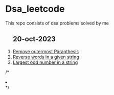 # Dsa_leetcode
This repo consists of dsa problems solved by me </br>
<ol>
  
<h2>20-oct-2023</h2>
  <li> <a href="https://leetcode.com/problems/remove-outermost-parentheses/description/"> Remove outermost Paranthesis</a> </li>
  <li> <a href="https://leetcode.com/problems/reverse-words-in-a-string/description/ ">Reverse words in a given string </a></li>
  <li><a href="https://leetcode.com/problems/largest-odd-number-in-string/description/ "> Largest odd number in a string</a></li>
  
</ol>

/* <li> <a href=" "> </a></li> */
